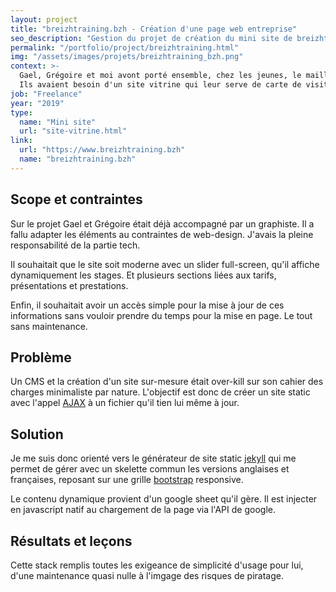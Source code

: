 ```yaml
---
layout: project
title: "breizhtraining.bzh - Création d'une page web entreprise"
seo_description: "Gestion du projet de création du mini site de breizhtraining. Développement front-end javascript et intégration avec jekyll."
permalink: "/portfolio/project/breizhtraining.html"
img: "/assets/images/projets/breizhtraining_bzh.png"
context: >-
  Gael, Grégoire et moi avont porté ensemble, chez les jeunes, le maillot de la sélection Bretonne de cyclisme. Lorsqu'ils m'ont parlé de leur nouveau projet et de leur besoin de visiblité en ligne, j'avais vraiment envie de les aider.
  Ils avaient besoin d'un site vitrine qui leur serve de carte de visite et de relai commercial.
job: "Freelance"
year: "2019"
type:
  name: "Mini site"
  url: "site-vitrine.html"
link:
  url: "https://www.breizhtraining.bzh"
  name: "breizhtraining.bzh"
---
```


<!--1. Scope et contraintes-->

## Scope et contraintes

Sur le projet Gael et Grégoire était déjà accompagné par un graphiste. Il a fallu adapter les éléments au contraintes de web-design. J'avais la pleine responsabilité de la partie tech.

Il souhaitait que le site soit moderne avec un slider full-screen, qu'il affiche dynamiquement les stages. Et plusieurs sections liées aux tarifs, présentations et prestations.

Enfin, il souhaitait avoir un accès simple pour la mise à jour de ces informations sans vouloir prendre du temps pour la mise en page. Le tout sans maintenance.

<!--2. Problème-->

## Problème

Un CMS et la création d'un site sur-mesure était over-kill sur son cahier des charges minimaliste par nature. L'objectif est donc de créer un site static avec l'appel [AJAX](https://developer.mozilla.org/fr/docs/Web/Guide/AJAX) à un fichier qu'il tien lui même à jour.

<!--3. Solutions et choix technique-->

## Solution

Je me suis donc orienté vers le générateur de site static [jekyll](https://jekyllrb.com/) qui me permet de gérer avec un skelette commun les versions anglaises et françaises, reposant sur une grille [bootstrap](https://getbootstrap.com/) responsive.

Le contenu dynamique provient d'un google sheet qu'il gère. Il est injecter en javascript natif au chargement de la page via l'API de google.

<!--4. Résultats et leçons-->

## Résultats et leçons

Cette stack remplis toutes les exigeance de simplicité d'usage pour lui, d'une maintenance quasi nulle à l'imgage des risques de piratage.
